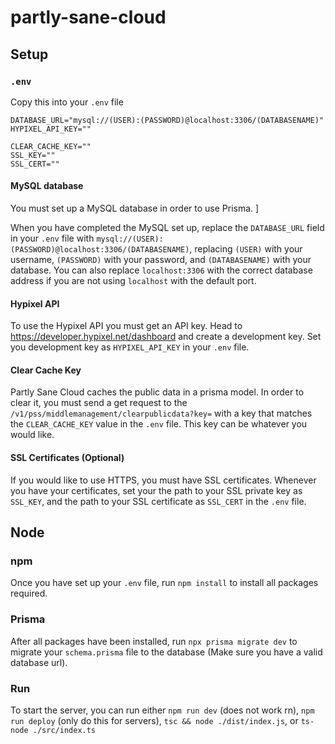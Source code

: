 # partly-sane-cloud

<!-- Jan made me do this -->

## Setup 

### ``.env``
Copy this into your ``.env`` file

```
DATABASE_URL="mysql://(USER):(PASSWORD)@localhost:3306/(DATABASENAME)"
HYPIXEL_API_KEY=""

CLEAR_CACHE_KEY=""
SSL_KEY=""
SSL_CERT=""
```


#### MySQL database

You must set up a MySQL database in order to use Prisma. <!-- Honestly I am not qualified to talk about this -->]

When you have completed the MySQL set up, replace the ``DATABASE_URL`` field in your ``.env`` file with ``mysql://(USER):(PASSWORD)@localhost:3306/(DATABASENAME)``, replacing ``(USER)`` with your username, ``(PASSWORD)`` with your password, and ``(DATABASENAME)`` with your database. You can also replace ``localhost:3306`` with the correct database address if you are not using ``localhost`` with the default port.

#### Hypixel API

To use the Hypixel API you must get an API key. Head to https://developer.hypixel.net/dashboard and create a development key. Set you development key as ``HYPIXEL_API_KEY`` in your ``.env`` file.

#### Clear Cache Key

Partly Sane Cloud caches the public data in a prisma model. In order to clear it, you must send a get request to the ``/v1/pss/middlemanagement/clearpublicdata?key=`` with a key that matches the ``CLEAR_CACHE_KEY`` value in the ``.env`` file. This key can be whatever you would like.


#### SSL Certificates (Optional)

If you would like to use HTTPS, you must have SSL certificates. Whenever you have your certificates, set your the path to your SSL private key as ``SSL_KEY``, and the path to your SSL certificate as ``SSL_CERT`` in the ``.env`` file.

## Node

### npm

Once you have set up your ``.env`` file, run ``npm install`` to install all packages required.

### Prisma

After all packages have been installed, run ``npx prisma migrate dev`` to migrate your ``schema.prisma`` file to the database (Make sure you have a valid database url).

### Run

To start the server, you can run either ``npm run dev`` (does not work rn), ``npm run deploy`` (only do this for servers), ``tsc && node ./dist/index.js``, or ``ts-node ./src/index.ts``
